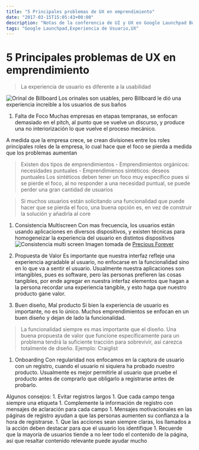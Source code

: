 ```yaml
---
title: "5 Principales problemas de UX en emprendimiento"
date: "2017-03-15T15:05:43+00:00"
description: "Notas de la conferencia de UI y UX en Google Launchpad Bogotá 2017"
tags: "Google Launchpad,Experiencia de Usuario,UX"
---
```

# 5 Principales problemas de UX en emprendimiento

> La experiencia de usuario es diferente a la usabilidad

![Orinal de Billboard](http://i.vimeocdn.com/video/290566319_1280x720.jpg)
Los orinales son usables, pero Billboard le dió una experiencia increible a los usuarios de sus baños

1. Falta de Foco
   Muchas empresas en etapas tempranas, se enfocan demasiado en el pitch, al punto que se vuelve un discurso, y produce una no interiorización lo que vuelve el proceso mecánico.

  A medida que la empresa crece, se crean divisiones entre los roles principales roles de la empresa, lo cual hace que el foco se pierda a medida que los problemas aumentan

  > Existen dos tipos de emprendimientos
     - Emprendimientos orgánicos: necesidades puntuales 
     - Emprendimienos sintéticos: deseos puntuales
     Los sintéticos deben tener un foco muy específico pues si se pierde el foco, al no responder a una necesidad puntual, se puede perder una gran cantidad de usuarios

  > Si muchos usuarios están solicitando una funcionalidad que puede hacer que se pierda el foco, una buena opción es, en vez de construir la solución y añadirla al core


1. Consistencia Multiscreen
  Con mas frecuencia, los usuarios están usando aplicaciones en diversos dispositivos, y existen técnicas para homogeneizar la experiencia del usuario en distintos dispositivos
  ![Consistencia multi screen](http://previous.precious-forever.com/wp-content/uploads/multiscreen-patterns-medium.png)
  Imagen tomada de [Precious Forever](https://es.slideshare.net/preciousforever/patterns-for-multiscreen-strategies)

1. Propuesta de Valor
  Es importante que nuestra interfaz refleje una experiencia agradable al usuario, no enfocarse en la funcionalidad sino en lo que va a sentir el usuario. Usualmente nuestra aplicaciones son intangibles, pues es software, pero las personas prefieren las cosas tangibles, por ende agregar en nuestra interfaz elementos que hagan a la persona recordar una experiencia tangible, y esto haga que nuestro producto gane valor.

1. Buen diseño, Mal producto
  Si bien la experiencia de usuario es importante, no es lo único. Muchos emprendimientos se enfocan en un buen diseño y dejan de lado la funcionalidad. 
  > La funcionalidad siempre es mas importante que el diseño. Una buena propuesta de valor que funcione específicamente para un problema tendrá la suficiente tracción para sobrevivir, así carezca totalmente de diseño. Ejemplo: Craiglist

1. Onboarding
  Con regularidad nos enfocamos en la captura de usuario con un registro, cuando el usuario ni siquiera ha probado nuestro producto. Usualmente es mejor permitirle al usuario que pruebe el producto antes de comprarlo que obligarlo a registrarse antes de probarlo.

  Algunos consejos:
    1. Evitar registros largos
    1. Que cada campo tenga siempre una etiqueta
    1. Complemente la información de registro con mensajes de aclaración para cada campo
    1. Mensajes motivacionales en las páginas de registro ayudan a que las personas aumenten su confianza a la hora de registrarse.
    1. Que las acciones sean siempre claras, los llamados a la acción deben destacar para que el usuario los identifique 
    1. Recuerde que la mayoría de usuarios tiende a no leer todo el contenido de la página, así que resaltar contenido relevante puede ayudar mucho


